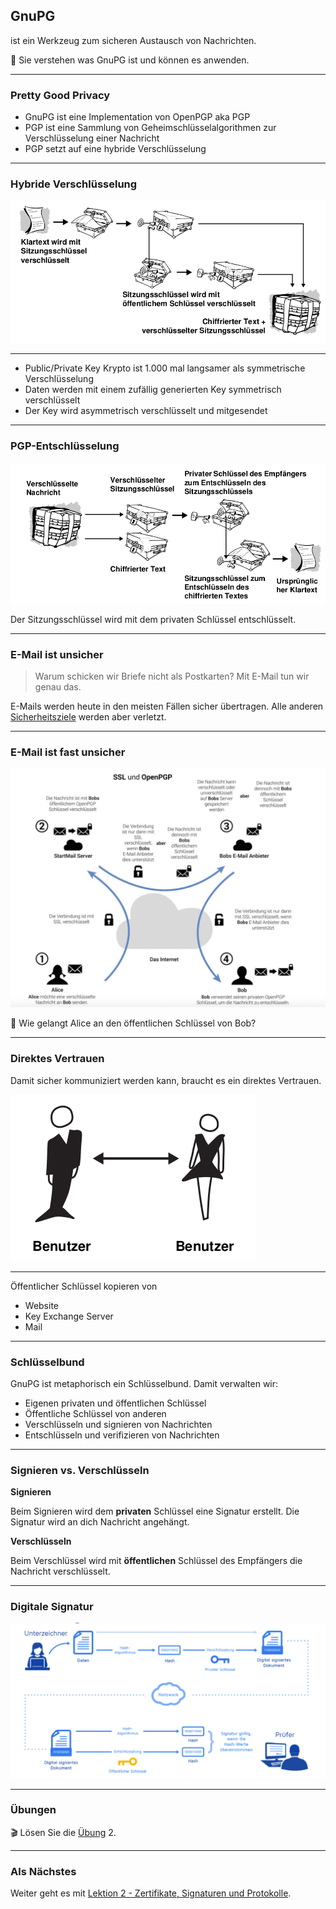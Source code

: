 ## GnuPG

ist ein Werkzeug zum sicheren Austausch von Nachrichten.

🎯 Sie verstehen was GnuPG ist und können es anwenden.

---
### Pretty Good Privacy

* GnuPG ist eine Implementation von OpenPGP aka PGP
* PGP ist eine Sammlung von Geheimschlüsselalgorithmen zur Verschlüsselung einer Nachricht
* PGP setzt auf eine hybride Verschlüsselung

---
### Hybride Verschlüsselung

![](../hybride-Verschluesselung.png)

---

* Public/Private Key Krypto ist 1.000 mal langsamer als symmetrische Verschlüsselung
* Daten werden mit einem zufällig generierten Key symmetrisch verschlüsselt
* Der Key wird asymmetrisch verschlüsselt und mitgesendet

---
### PGP-Entschlüsselung

![](../pgp-entschluesselung.png)

Der Sitzungsschlüssel wird mit dem privaten Schlüssel entschlüsselt.

---
### E-Mail ist unsicher

> Warum schicken wir Briefe nicht als Postkarten? Mit E-Mail tun wir genau das.

E-Mails werden heute in den meisten Fällen sicher übertragen. Alle anderen [Sicherheitsziele](slides0.md#Sicherheitsziele) werden aber verletzt.

---
### E-Mail ist fast unsicher

[![](../sicher-mailen.png)](https://raw.githubusercontent.com/janikvonrotz/encrypt.casa/main/sicher-mailen.png)

🤔 Wie gelangt Alice an den öffentlichen Schlüssel von Bob?

---
### Direktes Vertrauen

Damit sicher kommuniziert werden kann, braucht es ein direktes Vertrauen.

![](../direktes-vertrauen.png)

---

Öffentlicher Schlüssel kopieren von
* Website
* Key Exchange Server
* Mail

---
### Schlüsselbund

GnuPG ist metaphorisch ein Schlüsselbund. Damit verwalten wir:

* Eigenen privaten und öffentlichen Schlüssel
* Öffentliche Schlüssel von anderen
* Verschlüsseln und signieren von Nachrichten
* Entschlüsseln und verifizieren von Nachrichten

---
### Signieren vs. Verschlüsseln

**Signieren**

Beim Signieren wird dem **privaten** Schlüssel eine Signatur erstellt. Die Signatur wird an dich Nachricht angehängt.

**Verschlüsseln**

Beim Verschlüssel wird mit **öffentlichen** Schlüssel des Empfängers die Nachricht verschlüsselt.

---
### Digitale Signatur

![](../digitale-signatur.png)

---
### Übungen

🎬 Lösen Sie die [Übung](übungen.md) 2.

---
### Als Nächstes

Weiter geht es mit [Lektion 2 - Zertifikate, Signaturen und Protokolle](../topic-2/README.md).
